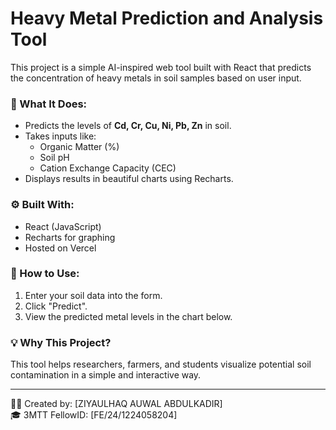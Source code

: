 # Heavy Metal Prediction and Analysis Tool

This project is a simple AI-inspired web tool built with React that predicts the concentration of heavy metals in soil samples based on user input.

### 🌱 What It Does:
- Predicts the levels of **Cd, Cr, Cu, Ni, Pb, Zn** in soil.
- Takes inputs like:
  - Organic Matter (%)
  - Soil pH
  - Cation Exchange Capacity (CEC)
- Displays results in beautiful charts using Recharts.

### ⚙️ Built With:
- React (JavaScript)
- Recharts for graphing
- Hosted on Vercel

### 🚀 How to Use:
1. Enter your soil data into the form.
2. Click "Predict".
3. View the predicted metal levels in the chart below.

### 💡 Why This Project?
This tool helps researchers, farmers, and students visualize potential soil contamination in a simple and interactive way.

---

👨‍💻 Created by: [ZIYAULHAQ AUWAL ABDULKADIR]  
🎓 3MTT FellowID: [FE/24/1224058204]
